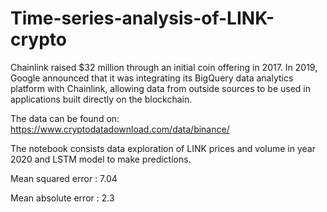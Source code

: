 # Time-series-analysis-of-LINK-crypto

Chainlink raised $32 million through an initial coin offering in 2017. In 2019, Google announced that it was integrating its BigQuery data analytics platform with Chainlink, allowing data from outside sources to be used in applications built directly on the blockchain.

The data can be found on: https://www.cryptodatadownload.com/data/binance/

The notebook consists data exploration of LINK prices and volume in year 2020 and LSTM model to make predictions.

Mean squared error : 7.04


Mean absolute error : 2.3
